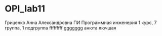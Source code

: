 # OPI_lab11
Гриценко
Анна 
Александровна
ПИ
Программная инженерия
1 курс, 7 группа, 1 подгруппа
fffffffff
ggggggg
анюта лючшая
